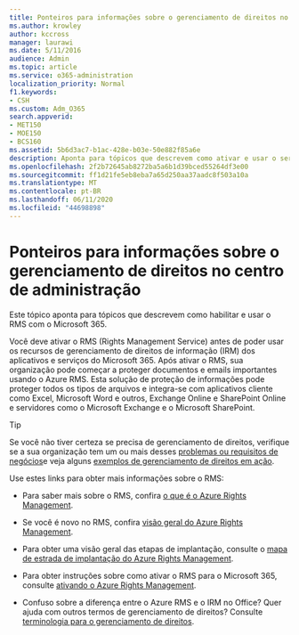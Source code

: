 ```yaml
---
title: Ponteiros para informações sobre o gerenciamento de direitos no centro de administração
ms.author: krowley
author: kccross
manager: laurawi
ms.date: 5/11/2016
audience: Admin
ms.topic: article
ms.service: o365-administration
localization_priority: Normal
f1.keywords:
- CSH
ms.custom: Adm_O365
search.appverid:
- MET150
- MOE150
- BCS160
ms.assetid: 5b6d3ac7-b1ac-428e-b03e-50e882f85a6e
description: Aponta para tópicos que descrevem como ativar e usar o serviço de gerenciamento de direitos com o Microsoft 365.
ms.openlocfilehash: 2f2b72645ab8272ba5a6b1d39bced55264df3e00
ms.sourcegitcommit: ff1d21fe5eb8eba7a65d250aa37aadc8f503a10a
ms.translationtype: MT
ms.contentlocale: pt-BR
ms.lasthandoff: 06/11/2020
ms.locfileid: "44698898"
---
```

# <a name="pointers-to-information-about-rights-management-in-the-admin-center"></a>Ponteiros para informações sobre o gerenciamento de direitos no centro de administração

Este tópico aponta para tópicos que descrevem como habilitar e usar o RMS com o Microsoft 365.
  
Você deve ativar o RMS (Rights Management Service) antes de poder usar os recursos de gerenciamento de direitos de informação (IRM) dos aplicativos e serviços do Microsoft 365. Após ativar o RMS, sua organização pode começar a proteger documentos e emails importantes usando o Azure RMS. Esta solução de proteção de informações pode proteger todos os tipos de arquivos e integra-se com aplicativos cliente como Excel, Microsoft Word e outros, Exchange Online e SharePoint Online e servidores como o Microsoft Exchange e o Microsoft SharePoint.
  
> [!TIP]
> Se você não tiver certeza se precisa de gerenciamento de direitos, verifique se a sua organização tem um ou mais desses [problemas ou requisitos de negócios](https://docs.microsoft.com/rights-management/understand-explore/azure-rms-problems-it-solves)e veja alguns [exemplos de gerenciamento de direitos em ação](https://docs.microsoft.com/rights-management/understand-explore/what-admins-users-see). 
  
Use estes links para obter mais informações sobre o RMS:
  
- Para saber mais sobre o RMS, confira [o que é o Azure Rights Management](https://docs.microsoft.com/rights-management/understand-explore/what-is-azure-rms).

- Se você é novo no RMS, confira [visão geral do Azure Rights Management](https://docs.microsoft.com/rights-management/understand-explore/azure-rights-management).

- Para obter uma visão geral das etapas de implantação, consulte o [mapa de estrada de implantação do Azure Rights Management](https://docs.microsoft.com/rights-management/plan-design/deployment-roadmap).

- Para obter instruções sobre como ativar o RMS para o Microsoft 365, consulte [ativando o Azure Rights Management](https://technet.microsoft.com/library/jj658941.aspx).

- Confuso sobre a diferença entre o Azure RMS e o IRM no Office? Quer ajuda com outros termos de gerenciamento de direitos? Consulte [terminologia para o gerenciamento de direitos](https://technet.microsoft.com/library/dn595132.aspx).
